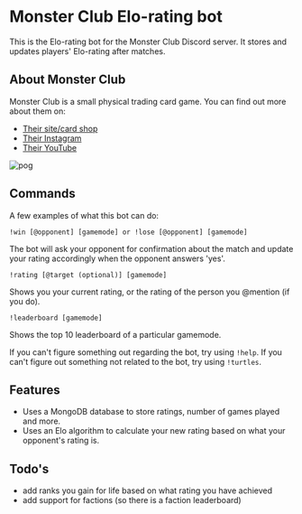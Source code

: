 # Monster Club Elo-rating bot
This is the Elo-rating bot for the Monster Club Discord server. It stores and updates players' Elo-rating after matches.

## About Monster Club
Monster Club is a small physical trading card game. You can find out more about them on:

- [Their site/card shop](https://www.themonsterclubcorporation.com)
- [Their Instagram](https://www.instagram.com/themonsterclubcorporation/)
- [Their YouTube](https://www.youtube.com/channel/UCWnitVZdHqHOqJDINu_5scQ)

![pog](https://jimdo-storage.freetls.fastly.net/image/198464329/da1222e5-09c9-4b3f-9f6f-81f603f5fa12.png)

## Commands
A few examples of what this bot can do:

```!win [@opponent] [gamemode] or !lose [@opponent] [gamemode]```

The bot will ask your opponent for confirmation about the match and update your rating accordingly when the opponent answers 'yes'.

```!rating [@target (optional)] [gamemode]```

Shows you your current rating, or the rating of the person you @mention (if you do).

```!leaderboard [gamemode]```

Shows the top 10 leaderboard of a particular gamemode.

If you can't figure something out regarding the bot, try using ```!help```. If you can't figure out something not related to the bot, try using ```!turtles```.

## Features
- Uses a MongoDB database to store ratings, number of games played and more.
- Uses an Elo algorithm to calculate your new rating based on what your opponent's rating is.

## Todo's
- add ranks you gain for life based on what rating you have achieved
- add support for factions (so there is a faction leaderboard)
